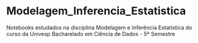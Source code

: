 # Modelagem_Inferencia_Estatistica
Notebooks estudados na disciplina Modelagem e Inferência Estatística do curso da Univesp Bacharelado em Ciência de Dados - 5º Semestre
